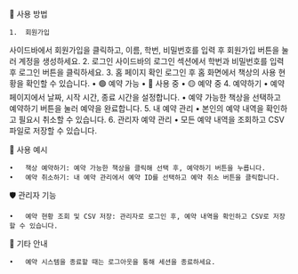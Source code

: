 🚀 사용 방법

	1.	회원가입
사이드바에서 회원가입을 클릭하고, 이름, 학번, 비밀번호를 입력 후 회원가입 버튼을 눌러 계정을 생성하세요.
	2.	로그인
사이드바의 로그인 섹션에서 학번과 비밀번호를 입력 후 로그인 버튼을 클릭하세요.
	3.	홈 페이지 확인
로그인 후 홈 화면에서 책상의 사용 현황을 확인할 수 있습니다.
	•	🟢 예약 가능
	•	🔴 사용 중
	•	🟡 예약 중
	4.	예약하기
	•	예약 페이지에서 날짜, 시작 시간, 종료 시간을 설정합니다.
	•	예약 가능한 책상을 선택하고 예약하기 버튼을 눌러 예약을 완료합니다.
	5.	내 예약 관리
	•	본인의 예약 내역을 확인하고 필요시 취소할 수 있습니다.
	6.	관리자 예약 관리
	•	모든 예약 내역을 조회하고 CSV 파일로 저장할 수 있습니다.

📄 사용 예시

	•	책상 예약하기: 예약 가능한 책상을 클릭해 선택 후, 예약하기 버튼을 누릅니다.
	•	예약 취소하기: 내 예약 관리에서 예약 ID를 선택하고 예약 취소 버튼을 클릭합니다.

🛡️ 관리자 기능

	•	예약 현황 조회 및 CSV 저장: 관리자로 로그인 후, 예약 내역을 확인하고 CSV로 저장할 수 있습니다.

🧩 기타 안내

	•	예약 시스템을 종료할 때는 로그아웃을 통해 세션을 종료하세요.
